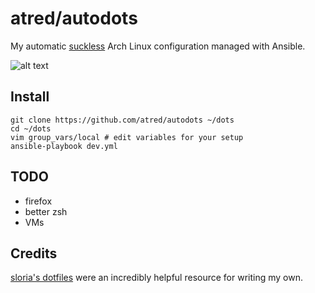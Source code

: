 # atred/autodots
My automatic [suckless](https://suckless.org) Arch Linux configuration managed with Ansible.

![alt text](https://raw.githubusercontent.com/atred/autodots/master/logo.png "bad joke, nothing to see here")

## Install
```
git clone https://github.com/atred/autodots ~/dots
cd ~/dots
vim group_vars/local # edit variables for your setup
ansible-playbook dev.yml
```

## TODO
 - firefox
 - better zsh
 - VMs

## Credits
[sloria's dotfiles](https://github.com/sloria/dotfiles) were an incredibly helpful resource for writing my own.
